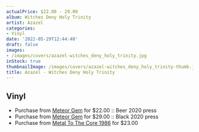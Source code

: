 ```yaml
---
actualPrice: $22.00 - 29.00
album: Witches Deny Holy Trinity
artist: Azazel
categories:
- Vinyl
date: '2022-05-29T12:44:40'
draft: false
images:
- /images/covers/azazel-witches_deny_holy_trinity.jpg
inStock: true
thumbnailImage: /images/covers/azazel-witches_deny_holy_trinity-thumb.jpg
title: Azazel - Witches Deny Holy Trinity
---
```


## Vinyl
* Purchase from [Meteor Gem](https://meteor-gem.com/products/azazel-witches-deny-holy-trinity) for $22.00 :: Beer 2020 press
* Purchase from [Meteor Gem](https://meteor-gem.com/products/azazel-witches-deny-holy-trinity) for $29.00 :: Black 2020 press
* Purchase from [Metal To The Core 1986](https://metaltothecore1986.com/shop/azazel-witches-deny-holy-trinity-12-lp-clear/) for $23.00
